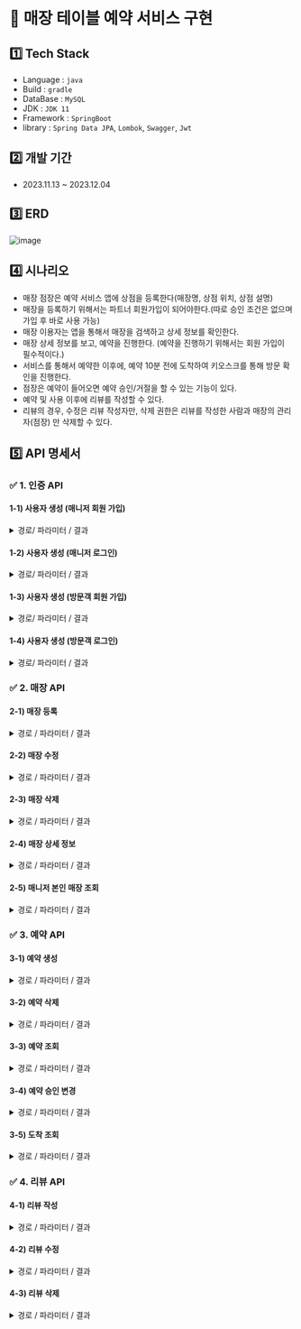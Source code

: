 # 📝 매장 테이블 예약 서비스 구현

## 1️⃣ Tech Stack
- Language : `java`
- Build : `gradle`
- DataBase : `MySQL`
- JDK : `JDK 11`
- Framework : `SpringBoot`
- library : `Spring Data JPA`, `Lombok`, `Swagger`, `Jwt`

## 2️⃣ 개발 기간
- 2023.11.13 ~ 2023.12.04

## 3️⃣ ERD
![image](https://github.com/kdmin0706/store-reservation/assets/124044861/c7a89ca5-e891-4d05-bb8d-cd941490d6d0)

## 4️⃣ 시나리오
- 매장 점장은 예약 서비스 앱에 상점을 등록한다(매장명, 상점 위치, 상점 설명)
- 매장을 등록하기 위해서는 파트너 회원가입이 되어야한다.(따로 승인 조건은 없으며 가입 후 바로 사용 가능)
- 매장 이용자는 앱을 통해서 매장을 검색하고 상세 정보를 확인한다.
- 매장 상세 정보를 보고, 예약을 진행한다. (예약을 진행하기 위해서는 회원 가입이 필수적이다.)
- 서비스를 통해서 예약한 이후에, 예약 10분 전에 도착하여 키오스크를 통해 방문 확인을 진행한다.
- 점장은 예약이 들어오면 예약 승인/거절을 할 수 있는 기능이 있다.
- 예약 및 사용 이후에 리뷰를 작성할 수 있다.
- 리뷰의 경우, 수정은 리뷰 작성자만, 삭제 권한은 리뷰를 작성한 사람과 매장의 관리자(점장) 만 삭제할 수 있다.

## 5️⃣ API 명세서

### ✅ 1. 인증 API
#### 1-1) 사용자 생성 (매니저 회원 가입)
<details>
<summary> 경로/ 파라미터 / 결과 </summary>

경로 : [POST] http://localhost:8080/api/register/manager

파라미터

~~~
{
  "email": "manager@manager.com",
  "password": "12345",
  "phoneNumber": "010-1111-2222",
  "username": "매니저"
}
~~~

결과
~~~
{
  "username": "매니저",
  "email": "manager@manager.com",
  "password": "$2a$10$goYbnGXH9fVx.Xa9XiLuPuzIqiEAh92yd0yPCSDstnJsUWvLNR6pi",
  "phoneNumber": "010-1111-2222"
}
~~~
</details>

#### 1-2) 사용자 생성 (매니저 로그인)
<details>
<summary> 경로/ 파라미터 / 결과 </summary>

경로 : [POST] http://localhost:8080/api/login/manager

파라미터

~~~
{
  "email": "manager@manager.com",
  "password": "12345"
}
~~~

결과
- 성공
~~~
{
  eyJhbGciOiJIUzI1NiJ9.eyJzdWIiOiJtYW5hZ2VyQG1hbmFnZXIuY29tIiwianRpIjoiTitsbEl3UHRmNFVDcGxEZlRPOFR2cjloS0toWUlJbDRyN0xZU3Job0djST0iLCJyb2xlcyI6IlBBUlRORVIiLCJpYXQiOjE3MDEwNzc0NjMsImV4cCI6MTcwMTA4MTA2M30.h2EHzDXB_3r7_8kCjLQ--5znX37K80nqAmhEhhRp9DE
}
~~~
- 실패
~~~
{
  "errorCode": "PASSWORD_NOT_MATCH",
  "errorMessage": "비밀번호가 일치하지 않습니다"
}
~~~

</details>

#### 1-3) 사용자 생성 (방문객 회원 가입)
<details>
<summary> 경로/ 파라미터 / 결과 </summary>

경로 : [POST] http://localhost:8080/api/register/customer

파라미터

~~~
{
  "email": "user@user.com",
  "password": "12345",
  "phoneNumber": "010-1111-2222",
  "username": "방문객"
}
~~~

결과
~~~
{
  "username": "방문객",
  "email": "user@user.com",
  "password": "$2a$10$p5KNpz0BfU3v2CXCMzaMeOL6aX3LK8seAk7Av8z4QmmvOY06woMLu",
  "phoneNumber": "010-1111-2222"
}
~~~
</details>

#### 1-4) 사용자 생성 (방문객 로그인)
<details>
<summary> 경로/ 파라미터 / 결과 </summary>

경로 : [POST] http://localhost:8080/api/login/customer

파라미터

~~~
{
  "email": "user@user.com",
  "password": "12345"
}
~~~

결과
- 성공
~~~
{
  eyJhbGciOiJIUzI1NiJ9.eyJzdWIiOiJ1c2VyQHVzZXIuY29tIiwianRpIjoiRlpobzhrejNtTjVmK29qNFVvY1BMM05wbkEzdXBHcG5uMGcvMWdsSlZjOD0iLCJyb2xlcyI6IlVTRVIiLCJpYXQiOjE3MDEwNzc2MzUsImV4cCI6MTcwMTA4MTIzNX0.tsit6o7fH1Fr3BssnQYXWaevDjyJMSSeKdZ-x_wO8XU
}
~~~
- 실패
~~~
{
  "errorCode": "PASSWORD_NOT_MATCH",
  "errorMessage": "비밀번호가 일치하지 않습니다"
}
~~~
</details>

### ✅ 2. 매장 API
#### 2-1) 매장 등록
<details>
<summary> 경로 / 파라미터 / 결과 </summary>

경로 : [POST] http://localhost:8080/api/store/partner/create

파라미터

~~~
{
  "location": "대한민국 어딘가",
  "managerId": 1,
  "storeName": "store00",
  "phoneNumber": "02-1234-5670"
}
~~~

결과
- 성공
~~~
{
  "storeName": "store00"
}
~~~

- 실패
~~~
{
  "errorCode": "JWT_TOKEN_WRONG_TYPE",
  "errorMessage": "유효하지 않은 구성의 JWT 토큰입니다."
}
~~~
</details>

#### 2-2) 매장 수정
<details>
<summary> 경로 / 파라미터 / 결과 </summary>

경로 : [PUT] http://localhost:8080/api/store/partner/update/{id}

파라미터

~~~
{
  "storeName": "store11",
  "location": "미국 어딘가"
}
~~~

결과
- 성공
~~~
{
  "storeName": "store11",
  "location": "미국 어딘가"
}
~~~

- 실패
~~~
{
  "errorCode": "STORE_NOT_FOUND",
  "errorMessage": "매장을 찾을 수 없습니다."
}
~~~

</details>

#### 2-3) 매장 삭제
<details>
<summary> 경로 / 파라미터 / 결과 </summary>

경로 : [DELETE] http://localhost:8080/api/store/partner/delete/{id}

결과
- 성공
~~~
  매장 삭제가 완료되었습니다.
~~~
- 실패
~~~
{
  "errorCode": "STORE_NOT_FOUND",
  "errorMessage": "매장을 찾을 수 없습니다."
}
~~~
or
~~~
{
  "errorCode": "JWT_TOKEN_WRONG_TYPE",
  "errorMessage": "유효하지 않은 구성의 JWT 토큰입니다."
}
~~~
</details>

#### 2-4) 매장 상세 정보
<details>
<summary> 경로 / 파라미터 / 결과 </summary>

경로 : [GET] http://localhost:8080/api/store/detail/{name}

결과
~~~
{
  "manager": {
    "createdAt": "2023-11-27T20:44:50.472155",
    "updatedAt": "2023-11-27T20:44:50.472155",
    "id": 1,
    "username": "매니저",
    "memberType": "PARTNER",
    "email": "manager@manager.com",
    "password": "$2a$10$dGhYjxVviE06t3VZfyPMqeLRChqh3sPHl0lit.Zanf3L/LR20bwom",
    "phoneNumber": "010-1111-2222",
    "enabled": false,
    "authorities": [
      {
        "authority": "ROLE_PARTNER"
      }
    ],
    "accountNonLocked": false,
    "accountNonExpired": false,
    "credentialsNonExpired": false
  },
  "storeName": "store00",
  "location": "대한민국 어딘가",
  "phoneNumber": "02-1234-5670"
}
~~~
</details>

#### 2-5) 매니저 본인 매장 조회
<details>
<summary> 경로 / 파라미터 / 결과 </summary>

경로 : [GET] http://localhost:8080/api/partner/info?id={id}

결과
~~~
[
  {
    "manager": {
      "createdAt": "2023-11-27T19:19:32.508381",
      "updatedAt": "2023-11-27T19:19:32.508381",
      "id": 1,
      "username": "매니저",
      "memberType": "PARTNER",
      "email": "manager@manager.com",
      "password": "$2a$10$RfxttdA2rzdB.3tuwFPgju5ZduFHro/1BGN/hjkr2QfF6aXUdcOYS",
      "phoneNumber": "010-1111-2222",
      "enabled": false,
      "authorities": [
        {
          "authority": "ROLE_PARTNER"
        }
      ],
      "credentialsNonExpired": false,
      "accountNonExpired": false,
      "accountNonLocked": false
    },
    "storeName": "store00",
    "location": "대한민국 어딘가",
    "phoneNumber": "02-1234-5670"
  }
]
~~~
</details>

### ✅ 3. 예약 API
#### 3-1) 예약 생성
<details>
<summary> 경로 / 파라미터 / 결과 </summary>

경로 : [POST] http://localhost:8080/api/reservation/create

파라미터
~~~
{
  "userId": 1,
  "storeId": 1,
  "reservationDate": "2023-11-19",
  "reservationTime": "16:00:00"
}
~~~

결과
~~~
{
  "username": "방문객",
  "userPhoneNumber": "010-1111-2222",
  "storeName": "store00",
  "reservationStatus": "STANDBY",
  "reservationDate": "2023-11-19",
  "reservationTime": "16:00:00"
}
~~~

</details>

#### 3-2) 예약 삭제
<details>
<summary> 경로 / 파라미터 / 결과 </summary>

경로 : [PUT] http://localhost:8080/api/reservation/cancel?reservationid={id}

결과
~~~
{
  "reservationId": 1,
  "username": "방문객",
  "userPhoneNumber": "010-1111-2222",
  "storeName": "store00",
  "reservationStatus": "CANCELED",
  "arrivalStatus": "READY",
  "reservationDate": "2023-11-19",
  "reservationTime": "16:00:00"
}
~~~

</details>

#### 3-3) 예약 조회
<details>
<summary> 경로 / 파라미터 / 결과 </summary>

경로 : [GET] http://localhost:8080/api/reservation/partner/reservation-list/{id}

결과
~~~
{
  "reservationList": [
    {
      "reservationId": 1,
      "username": "방문객",
      "userPhoneNumber": "010-1111-2222",
      "storeName": "store00",
      "reservationStatus": "STANDBY",
      "arrivalStatus": "READY",
      "reservationDate": "2023-11-19",
      "reservationTime": "16:00:00"
    }
  ]
}
~~~
</details>

#### 3-4) 예약 승인 변경
<details>
<summary> 경로 / 파라미터 / 결과 </summary>

경로 : [PUT] http://localhost:8080/api/reservation/partner/approval/{id}

파라미터
~~~
{
  "reservationStatus": "APPROVAL"
}
~~~

결과
- 성공
~~~
{
  "reservationId": 1,
  "username": "방문객",
  "storeName": "store00",
  "reservationStatus": "APPROVAL",
  "reservationDate": "2023-11-19",
  "reservationTime": "16:00:00"
}
~~~
- 실패
~~~
{
  "errorCode": "RESERVATION_NOT_FOUND",
  "errorMessage": "예약을 찾을 수 없습니다."
}
~~~
</details>

#### 3-5) 도착 조회
<details>
<summary> 경로 / 파라미터 / 결과 </summary>

경로 : [PUT] http://localhost:8080/api/reservation/kiosk/{id}

파라미터
~~~
{
  "username": "방문객",
  "phoneNumber": "010-1111-2222",
  "arrivalTime": "2023-11-19T14:50:00.000Z"
}
~~~

결과
- 성공
~~~
{
  "reservationId": 1,
  "username": "방문객",
  "storeName": "store00",
  "reservationStatus": "USE_COMPLETED",
  "arrivalStatus": "ARRIVED"
}
~~~
- 실패
~~~
{
  "errorCode": "RESERVATION_STATUS_CHECK_ERROR",
  "errorMessage": "예약 상태 코드에 문제가 있습니다. 가게에 문의하세요."
}
~~~

</details>

### ✅ 4. 리뷰 API
#### 4-1) 리뷰 작성
<details>
<summary> 경로 / 파라미터 / 결과 </summary>

경로 : [POST] http://localhost:8080/api/review/create?userid={id}&storeid={id}&reservationid={id}


파라미터
~~~
{
  "content": "다음에 또 구매할게요!!",
  "rating": 3.5
}
~~~

결과
~~~
{
  "reviewId": 1,
  "content": "다음에 또 구매할게요!!",
  "rating": 3.5,
  "username": "방문객",
  "storeName": "store00"
}
~~~

</details>

#### 4-2) 리뷰 수정
<details>
<summary> 경로 / 파라미터 / 결과 </summary>

경로 : [PUT] http://localhost:8080/api/review/update/{id}

파라미터
~~~
{
  "content": "다음에 또 구매할게요!!",
  "rating": 2.5
}
~~~

결과
~~~
{
  "reviewId": 1,
  "content": "다음에 또 구매할게요!!",
  "rating": 2.5
}
~~~

</details>

#### 4-3) 리뷰 삭제
<details>
<summary> 경로 / 파라미터 / 결과 </summary>

경로 : [DELETE] http://localhost:8080/api/review/delete/{id}

결과
~~~
  리뷰 삭제가 완료되었습니다.
~~~
</details>